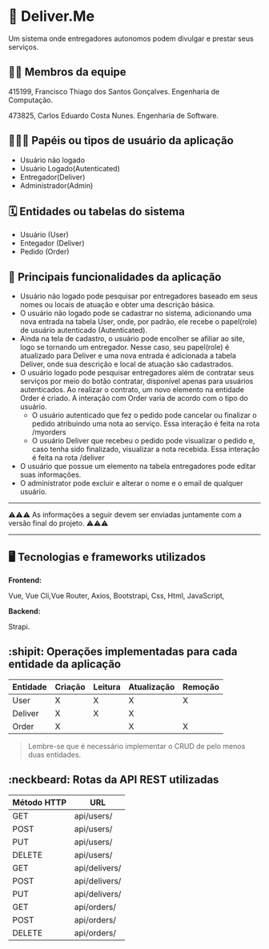# :checkered_flag: Deliver.Me

Um sistema onde entregadores autonomos podem divulgar e prestar seus serviços.

## :technologist: Membros da equipe

415199, Francisco Thiago dos Santos Gonçalves. Engenharia de Computação.

473825, Carlos Eduardo Costa Nunes. Engenharia de Software.

## :people_holding_hands: Papéis ou tipos de usuário da aplicação

- Usuário não logado
- Usuário Logado(Autenticated)
- Entregador(Deliver)
- Administrador(Admin)
## :spiral_calendar: Entidades ou tabelas do sistema

- Usuário (User)
- Entegador (Deliver)
- Pedido (Order)

## :triangular_flag_on_post:	 Principais funcionalidades da aplicação

- Usuário não logado pode pesquisar por entregadores baseado em seus nomes ou locais de atuação e obter uma descrição básica.
- O usuário não logado pode se cadastrar no sistema, adicionando uma nova entrada na tabela User, onde, por padrão, ele recebe o papel(role) de usuário autenticado (Autenticated).
- Ainda na tela de cadastro, o usuário pode encolher se afiliar ao site, logo se tornando um entregador. Nesse caso, seu papel(role) é atualizado para Deliver e uma nova entrada é adicionada a tabela Deliver, onde sua descrição e local de atuação são cadastrados.
- O usuário logado pode pesquisar entregadores além de contratar seus serviços por meio do botão contratar, disponível apenas para usuários autenticados. Ao realizar o contrato, um novo elemento na entidade Order é criado. A interação com Order varia de acordo com o tipo do usuário.
  - O usuário autenticado que fez o pedido pode cancelar ou finalizar o pedido atribuindo uma nota ao serviço. Essa interação é feita na rota /myorders 
  - O usuário Deliver que recebeu o pedido pode visualizar o pedido e, caso tenha sido finalizado, visualizar a nota recebida. Essa interação é feita na rota /deliver
- O usuário que possue um elemento na tabela entregadores pode editar suas informações.
- O administrator pode excluir e alterar o nome e o email de qualquer usuário.

----

:warning::warning::warning: As informações a seguir devem ser enviadas juntamente com a versão final do projeto. :warning::warning::warning:


----

## :desktop_computer: Tecnologias e frameworks utilizados

**Frontend:**

Vue, Vue Cli,Vue Router, Axios, Bootstrapi, Css, Html, JavaScript,

**Backend:**

Strapi.


## :shipit: Operações implementadas para cada entidade da aplicação


| Entidade| Criação | Leitura | Atualização | Remoção |
| --- | --- | --- | --- | --- |
| User | X |  X  | X | X |
| Deliver | X |  X  |  X |  |
| Order | X |    | X | X |

> Lembre-se que é necessário implementar o CRUD de pelo menos duas entidades.

## :neckbeard: Rotas da API REST utilizadas

| Método HTTP | URL |
| --- | --- |
| GET | api/users/|
| POST | api/users/|
| PUT | api/users/|
| DELETE | api/users/|
| GET | api/delivers/|
| POST | api/delivers/|
| PUT | api/delivers/|
| GET | api/orders/|
| POST | api/orders/|
| DELETE | api/orders/|

